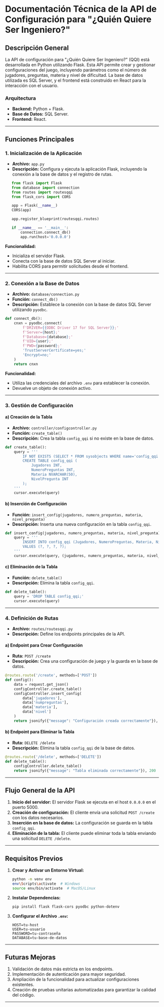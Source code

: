 # Documentación Técnica de la API de Configuración para "¿Quién Quiere Ser Ingeniero?"

## Descripción General

La API de configuración para "¿Quién Quiere Ser Ingeniero?" (QQI) está desarrollada en Python utilizando Flask. Esta API permite crear y gestionar configuraciones del juego, incluyendo parámetros como el número de jugadores, preguntas, materia y nivel de dificultad. La base de datos utilizada es SQL Server, y el frontend está construido en React para la interacción con el usuario.

### Arquitectura

- **Backend:** Python + Flask.
- **Base de Datos:** SQL Server.
- **Frontend:** React.

---

## Funciones Principales

### 1. **Inicialización de la Aplicación**
   - **Archivo:** `app.py`
   - **Descripción:** Configura y ejecuta la aplicación Flask, incluyendo la conexión a la base de datos y el registro de rutas.

```python
   from flask import Flask
   from database import connection
   from routes import routesqqi
   from flask_cors import CORS

   app = Flask(__name__)
   CORS(app)

   app.register_blueprint(routesqqi.routes)

   if __name__ == '__main__':
       connection.connect_db()
       app.run(host='0.0.0.0')
```

   **Funcionalidad:**
   - Inicializa el servidor Flask.
   - Conecta con la base de datos SQL Server al iniciar.
   - Habilita CORS para permitir solicitudes desde el frontend.

---

### 2. **Conexión a la Base de Datos**
   - **Archivo:** `database/connection.py`
   - **Función:** `connect_db()`
   - **Descripción:** Establece la conexión con la base de datos SQL Server utilizando `pyodbc`.

   ```python
   def connect_db():
       cnxn = pyodbc.connect(
           f'DRIVER={{ODBC Driver 17 for SQL Server}};'
           f'Server={host};'
           f'Database={database};'
           f'UID={user};'
           f'PWD={password};'
           'TrustServerCertificate=yes;'
           'Encrypt=no;'
       )
       return cnxn
   ```

   **Funcionalidad:**
   - Utiliza las credenciales del archivo `.env` para establecer la conexión.
   - Devuelve un objeto de conexión activo.

---

### 3. **Gestión de Configuración**
#### a) Creación de la Tabla
   - **Archivo:** `controller/configcontroller.py`
   - **Función:** `create_table()`
   - **Descripción:** Crea la tabla `config_qqi` si no existe en la base de datos.

   ```python
   def create_table():
       query = '''
           IF NOT EXISTS (SELECT * FROM sysobjects WHERE name='config_qqi' AND xtype='U')
           CREATE TABLE config_qqi (
               Jugadores INT,
               NumeroPreguntas INT,
               Materia NVARCHAR(50),
               NivelPregunta INT
           );
       '''
       cursor.execute(query)
   ```

#### b) Inserción de Configuración
   - **Función:** `insert_config(jugadores, numero_preguntas, materia, nivel_pregunta)`
   - **Descripción:** Inserta una nueva configuración en la tabla `config_qqi`.

   ```python
   def insert_config(jugadores, numero_preguntas, materia, nivel_pregunta):
       query = '''
           INSERT INTO config_qqi (Jugadores, NumeroPreguntas, Materia, NivelPregunta)
           VALUES (?, ?, ?, ?);
       '''
       cursor.execute(query, (jugadores, numero_preguntas, materia, nivel_pregunta))
   ```

#### c) Eliminación de la Tabla
   - **Función:** `delete_table()`
   - **Descripción:** Elimina la tabla `config_qqi`.

   ```python
   def delete_table():
       query = 'DROP TABLE config_qqi;'
       cursor.execute(query)
   ```

---

### 4. **Definición de Rutas**
   - **Archivo:** `routes/routesqqi.py`
   - **Descripción:** Define los endpoints principales de la API.

#### a) Endpoint para Crear Configuración
   - **Ruta:** `POST /create`
   - **Descripción:** Crea una configuración de juego y la guarda en la base de datos.

   ```python
   @routes.route('/create', methods=['POST'])
   def config():
       data = request.get_json()
       configController.create_table()
       configController.insert_config(
           data['jugadores'], 
           data['numpreguntas'], 
           data['materia'], 
           data['nivel']
       )
       return jsonify({"message": "Configuración creada correctamente"}), 201
   ```

#### b) Endpoint para Eliminar la Tabla
   - **Ruta:** `DELETE /delete`
   - **Descripción:** Elimina la tabla `config_qqi` de la base de datos.

   ```python
   @routes.route('/delete', methods=['DELETE'])
   def delete_table():
       configController.delete_table()
       return jsonify({"message": "Tabla eliminada correctamente"}), 200
   ```

---

## Flujo General de la API

1. **Inicio del servidor:** El servidor Flask se ejecuta en el host `0.0.0.0` en el puerto 5000.
2. **Creación de configuración:** El cliente envía una solicitud `POST /create` con los datos necesarios.
3. **Inserción en la base de datos:** La configuración se guarda en la tabla `config_qqi`.
4. **Eliminación de la tabla:** El cliente puede eliminar toda la tabla enviando una solicitud `DELETE /delete`.

---

## Requisitos Previos

1. **Crear y Activar un Entorno Virtual:**
   ```bash
   python -m venv env
   env\Scripts\activate  # Windows
   source env/bin/activate  # MacOS/Linux
   ```

2. **Instalar Dependencias:**
   ```bash
   pip install flask flask-cors pyodbc python-dotenv
   ```

3. **Configurar el Archivo `.env`:**
   ```plaintext
   HOST=tu-host
   USER=tu-usuario
   PASSWORD=tu-contraseña
   DATABASE=tu-base-de-datos
   ```

---

## Futuras Mejoras

1. Validación de datos más estricta en los endpoints.
2. Implementación de autenticación para mayor seguridad.
3. Ampliación de la funcionalidad para actualizar configuraciones existentes.
4. Creación de pruebas unitarias automatizadas para garantizar la calidad del código.

--- 